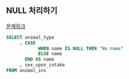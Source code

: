 ## NULL 처리하기
[문제링크](https://school.programmers.co.kr/learn/courses/30/lessons/59410)
```sql
SELECT animal_type
     , CASE
            WHEN name IS NULL THEN "No name" 
            ELSE name
       END AS name
     , sex_upon_intake
FROM animal_ins
```

